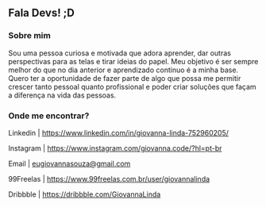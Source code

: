 
## Fala Devs! ;D 

<!--
**giovannalinda/giovannalinda** is a ✨ _special_ ✨ repository because its `README.md` (this file) appears on your GitHub profile.
-->
### Sobre mim

Sou uma pessoa curiosa e motivada que adora aprender, dar outras perspectivas para as telas e tirar ideias do papel. Meu objetivo é ser sempre melhor do que no dia anterior e aprendizado continuo é a minha base. Quero ter a oportunidade de fazer parte de algo que possa me permitir crescer tanto pessoal quanto profissional e poder criar soluções que façam a diferença na vida das pessoas.

### Onde me encontrar?

Linkedin | https://www.linkedin.com/in/giovanna-linda-752960205/

Instagram | https://www.instagram.com/giovanna.code/?hl=pt-br

Email | eugiovannasouza@gmail.com

99Freelas | https://www.99freelas.com.br/user/giovannalinda 

Dribbble | https://dribbble.com/GiovannaLinda

